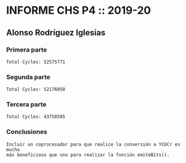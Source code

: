 # INFORME CHS P4 :: 2019-20
## Alonso Rodríguez Iglesias

### Primera parte
    Total Cycles: 52575771

### Segunda parte
    Total Cycles: 52176058

### Tercera parte
    Total Cycles: 43758505

### Conclusiones
    Incluir un coprocesador para que realice la conversión a YCbCr es mucho
    más beneficioso que uno para realizar la función emiteBits().